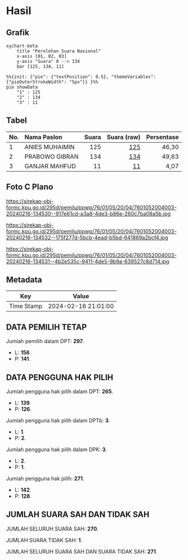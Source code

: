 # Hasil

## Grafik

```mermaid
xychart-beta
    title "Perolehan Suara Nasional"
    x-axis [01, 02, 03]
    y-axis "Suara" 0 --> 134
    bar [125, 134, 11]
```

```mermaid
%%{init: {"pie": {"textPosition": 0.5}, "themeVariables": {"pieOuterStrokeWidth": "5px"}} }%%
pie showData
    "1" : 125
    "2" : 134
    "3" : 11
```

## Tabel

| No. | Nama Paslon    | Suara | Suara (raw) | Persentase |
|:--- |:-------------- | -----:| -----------:| ----------:|
| 1   | ANIES MUHAIMIN | 125   | [125][p-1]  | 46,30      |
| 2   | PRABOWO GIBRAN | 134   | [134][p-2]  | 49,63      |
| 3   | GANJAR MAHFUD  | 11    | [11][p-3]   | 4,07       |


[p-1]: https://github.com/gigit-pemilu/pemilu-2024/blob/main/pilpres/hitung-suara/sub/76-sulawesi-barat/sub/01-pasangkayu/sub/05-dapurang/sub/2004-bulu-bonggu/sub/003-tps/sub/paslon-1.txt
[p-2]: https://github.com/gigit-pemilu/pemilu-2024/blob/main/pilpres/hitung-suara/sub/76-sulawesi-barat/sub/01-pasangkayu/sub/05-dapurang/sub/2004-bulu-bonggu/sub/003-tps/sub/paslon-2.txt
[p-3]: https://github.com/gigit-pemilu/pemilu-2024/blob/main/pilpres/hitung-suara/sub/76-sulawesi-barat/sub/01-pasangkayu/sub/05-dapurang/sub/2004-bulu-bonggu/sub/003-tps/sub/paslon-3.txt

## Foto C Plano

https://sirekap-obj-formc.kpu.go.id/295d/pemilu/ppwp/76/01/05/20/04/7601052004003-20240216-134530--917e61cd-a3a8-4de3-b86e-260c7ba08a5b.jpg

https://sirekap-obj-formc.kpu.go.id/295d/pemilu/ppwp/76/01/05/20/04/7601052004003-20240216-134532--175f277d-5bcb-4ead-b5bd-641869a2bcf4.jpg

https://sirekap-obj-formc.kpu.go.id/295d/pemilu/ppwp/76/01/05/20/04/7601052004003-20240216-134531--4b2e535c-9411-4de5-9b9a-639527c8d714.jpg


## Metadata

| Key        | Value               |
| ---------- | ------------------- |
| Time Stamp | 2024-02-16 21:01:00 |


## DATA PEMILIH TETAP

Jumlah pemilih dalam DPT: **297**.
 * L: **156**.
 * P: **141**.

## DATA PENGGUNA HAK PILIH

Jumlah pengguna hak pilih dalam DPT: **265**.
 * L: **139**.
 * P: **126**.

Jumlah pengguna hak pilih dalam DPTb: **3**.
 * L: **1**.
 * P: **2**.

Jumlah pengguna hak pilih dalam DPK: **3**.
 * L: **2**.
 * P: **1**.

Jumlah pengguna hak pilih: **271**.
 * L: **142**.
 * P: **128**.

## JUMLAH SUARA SAH DAN TIDAK SAH

JUMLAH SELURUH SUARA SAH: **270**.

JUMLAH SUARA TIDAK SAH: **1**.

JUMLAH SELURUH SUARA SAH DAN SUARA TIDAK SAH: **271**.


